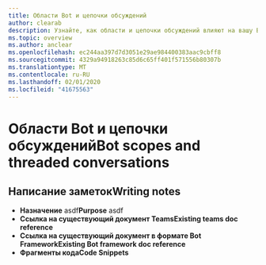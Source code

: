 ```yaml
---
title: Области Bot и цепочки обсуждений
author: clearab
description: Узнайте, как области и цепочки обсуждений влияют на вашу Bot для Microsoft Teams.
ms.topic: overview
ms.author: anclear
ms.openlocfilehash: ec244aa397d7d3051e29ae984400383aac9cbff8
ms.sourcegitcommit: 4329a94918263c85d6c65ff401f571556b80307b
ms.translationtype: MT
ms.contentlocale: ru-RU
ms.lasthandoff: 02/01/2020
ms.locfileid: "41675563"
---
```

# <a name="bot-scopes-and-threaded-conversations"></a><span data-ttu-id="b4778-103">Области Bot и цепочки обсуждений</span><span class="sxs-lookup"><span data-stu-id="b4778-103">Bot scopes and threaded conversations</span></span>

## <a name="writing-notes"></a><span data-ttu-id="b4778-104">Написание заметок</span><span class="sxs-lookup"><span data-stu-id="b4778-104">Writing notes</span></span>

 * <span data-ttu-id="b4778-105">**Назначение** asdf</span><span class="sxs-lookup"><span data-stu-id="b4778-105">**Purpose** asdf</span></span>
 * <span data-ttu-id="b4778-106">**Ссылка на существующий документ Teams**[]()</span><span class="sxs-lookup"><span data-stu-id="b4778-106">**Existing teams doc reference** []()</span></span>
 * <span data-ttu-id="b4778-107">**Ссылка на существующий документ в формате Bot Framework**[]()</span><span class="sxs-lookup"><span data-stu-id="b4778-107">**Existing Bot framework doc reference** []()</span></span>
 * <span data-ttu-id="b4778-108">**Фрагменты кода**[]()</span><span class="sxs-lookup"><span data-stu-id="b4778-108">**Code Snippets** []()</span></span>